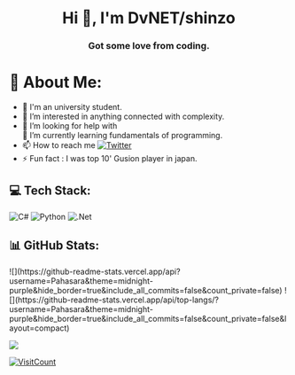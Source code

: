 <!---
This is a ✨ special ✨ repository because its `README.md` (this file) appears on my GitHub profile.
--->
<h1 align="center">Hi 👋, I'm DvNET/shinzo</h1>
<h3 align="center">Got some love from coding.</h3>

# 💫 About Me:
* 🔭 I'm an university student.
* 👀 I’m interested in anything connected with complexity.
* 🤝 I’m looking for help with<br>🌱 I’m currently learning fundamentals of programming.
* 📫 How to reach me [![Twitter](https://img.shields.io/badge/Twitter-%231DA1F2.svg?logo=Twitter&logoColor=white)](https://twitter.com/PahasaraDv) 
* ⚡ Fun fact : I was top 10' Gusion player in japan.

## 💻 Tech Stack:
![C#](https://img.shields.io/badge/c%23-%23239120.svg?style=for-the-badge&logo=c-sharp&logoColor=white)    ![Python](https://img.shields.io/badge/python-3670A0?style=for-the-badge&logo=python&logoColor=ffdd54)     ![.Net](https://img.shields.io/badge/.NET-5C2D91?style=for-the-badge&logo=.net&logoColor=white) 

## 📊 GitHub Stats:
<p> ![](https://github-readme-stats.vercel.app/api?username=Pahasara&theme=midnight-purple&hide_border=true&include_all_commits=false&count_private=false)  ![](https://github-readme-stats.vercel.app/api/top-langs/?username=Pahasara&theme=midnight-purple&hide_border=true&include_all_commits=false&count_private=false&layout=compact) </p>

![](https://github-readme-streak-stats.herokuapp.com/?user=Pahasara&theme=midnight-purple&hide_border=true)

[![VisitCount](https://visitcount.itsvg.in/api?id=Pahasara&icon=0&color=0)](https://visitcount.itsvg.in)
<!-- Proudly created with GPRM ( https://gprm.itsvg.in ) -->
